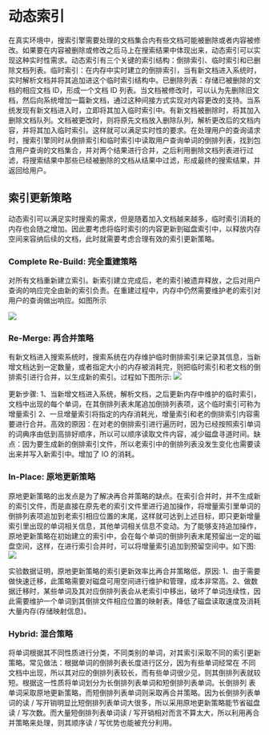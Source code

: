 # 动态索引

在真实环境中，搜索引擎需要处理的文档集合内有些文档可能被删除或者内容被修改。如果要在内容被删除或修改之后马上在搜索结果中体现出来，动态索引可以实现这种实时性需求。动态索引有三个关键的索引结构：倒排索引、临时索引和已删除文档列表。临时索引：在内存中实时建立的倒排索引，当有新文档进入系统时，实时解析文档并将其追加进这个临时索引结构中。已删除列表：存储已被删除的文档的相应文档 ID，形成一个文档 ID 列表。当文档被修改时，可以认为先删除旧文档，然后向系统增加一篇新文档，通过这种间接方式实现对内容更改的支持。当系统发现有新文档进入时，立即将其加入临时索引中。有新文档被删除时，将其加入删除文档队列。文档被更改时，则将原先文档放入删除队列，解析更改后的文档内容，并将其加入临时索引。这样就可以满足实时性的要求。在处理用户的查询请求时，搜索引擎同时从倒排索引和临时索引中读取用户查询单词的倒排列表，找到包含用户查询的文档集合，并对两个结果进行合并，之后利用删除文档列表进行过滤，将搜索结果中那些已经被删除的文档从结果中过滤，形成最终的搜索结果，并返回给用户。

## 索引更新策略

动态索引可以满足实时搜索的需求，但是随着加入文档越来越多，临时索引消耗的内存也会随之增加。因此要考虑将临时索引的内容更新到磁盘索引中，以释放内存空间来容纳后续的文档，此时就需要考虑合理有效的索引更新策略。

### Complete Re-Build: 完全重建策略

对所有文档重新建立索引。新索引建立完成后，老的索引被遗弃释放，之后对用户查询的响应完全由新的索引负责。在重建过程中，内存中仍然需要维护老的索引对用户的查询做出响应。如图所示

![](http://images2015.cnblogs.com/blog/437647/201605/437647-20160506142728560-1044800876.png)

### Re-Merge: 再合并策略

有新文档进入搜索系统时，搜索系统在内存维护临时倒排索引来记录其信息，当新增文档达到一定数量，或者指定大小的内存被消耗完，则把临时索引和老文档的倒排索引进行合并，以生成新的索引。过程如下图所示: ![](http://images2015.cnblogs.com/blog/437647/201605/437647-20160506144618154-727128983.png)

更新步骤: 1、当新增文档进入系统，解析文档，之后更新内存中维护的临时索引，文档中出现的每个单词，在其倒排列表末尾追加倒排列表项，这个临时索引可称为增量索引 2、一旦增量索引将指定的内存消耗光，增量索引和老的倒排索引内容需要进行合并。高效的原因：在对老的倒排索引进行遍历时，因为已经按照索引单词的词典序由低到高排好顺序，所以可以顺序读取文件内容，减少磁盘寻道时间。缺点：因为要生成新的倒排索引文件，所以老索引中的倒排列表没发生变化也需要读出来并写入新索引中。增加了 IO 的消耗。

### In-Place: 原地更新策略

原地更新策略的出发点是为了解决再合并策略的缺点。在索引合并时，并不生成新的索引文件，而是直接在原先老的索引文件里进行追加操作，将增量索引里单词的倒排列表项追加到老索引相应位置的末尾，这样就可达到上述目标，即只更新增量索引里出现的单词相关信息，其他单词相关信息不变动。为了能够支持追加操作，原地更新策略在初始建立的索引中，会在每个单词的倒排列表末尾预留出一定的磁盘空间，这样，在进行索引合并时，可以将增量索引追加到预留空间中。如下图: ![](http://images2015.cnblogs.com/blog/437647/201605/437647-20160506145728576-5832691.png)

实验数据证明，原地更新策略的索引更新效率比再合并策略低，原因: 1、由于需要做快速迁移，此策略需要对磁盘可用空间进行维护和管理，成本非常高。2、做数据迁移时，某些单词及其对应倒排列表会从老索引中移出，破坏了单词连续性，因此需要维护一个单词到其倒排文件相应位置的映射表。降低了磁盘读取速度及消耗大量内存(存储映射信息)。

### Hybrid: 混合策略

将单词根据其不同性质进行分类，不同类别的单词，对其索引采取不同的索引更新策略。常见做法：根据单词的倒排列表长度进行区分，因为有些单词经常在 不同文档中出现，所以其对应的倒排列表较长，而有些单词很少见，则其倒排列表就较短。根据这一性质将单词划分为长倒排列表单词和短倒排列表单词。长倒排列 表单词采取原地更新策略，而短倒排列表单词则采取再合并策略。因为长倒排列表单词的读 / 写开销明显比短倒排列表单词大很多，所以采用原地更新策略能节省磁盘读 / 写次数。而大量短倒排列表单词读 / 写开销相对而言不算太大，所以利用再合并策略来处理，则其顺序读 / 写优势也能被充分利用。
